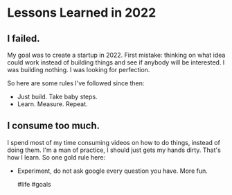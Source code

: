 # Lessons Learned in 2022

## I failed.

My goal was to create a startup in 2022.
First mistake: thinking on what idea could work instead of building things and see
if anybody will be interested.
I was building nothing. I was looking for perfection.

So here are some rules I've followed since then:

* Just build. Take baby steps.
* Learn. Measure. Repeat.


## I consume too much.

I spend most of my time consuming videos on how to do things, instead of doing
them.
I'm a man of practice, I should just gets my hands dirty. That's how I learn.
So one gold rule here:

* Experiment, do not ask google every question you have. More fun.


  #life #goals
